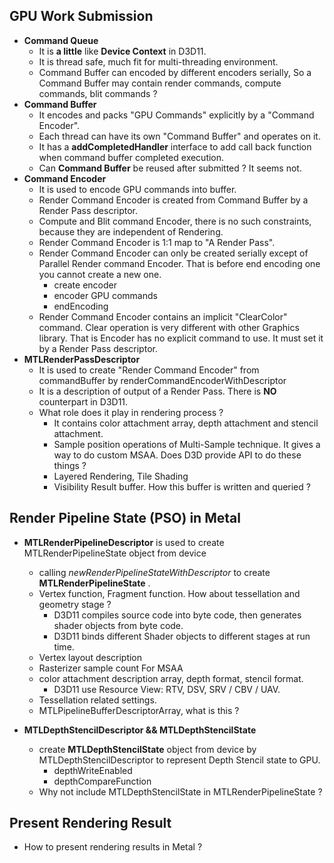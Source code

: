 ## GPU Work Submission
- **Command Queue**
  - It is **a little** like **Device Context** in D3D11.
  - It is thread safe, much fit for multi-threading environment.
  - Command Buffer can encoded by different encoders serially, So a Command Buffer may contain render commands, compute commands, blit commands ? 
- **Command Buffer**
  - It encodes and packs "GPU Commands" explicitly by a "Command Encoder".
  - Each thread can have its own "Command Buffer" and operates on it.
  - It has a **addCompletedHandler** interface to add call back function when command buffer completed execution.
  - Can **Command Buffer** be reused after submitted ? It seems not.
- **Command Encoder**
  - It is used to encode GPU commands into buffer.
  - Render Command Encoder is created from Command Buffer by a Render Pass descriptor.
  - Compute and Blit command Encoder, there is no such constraints, because they are independent of Rendering.
  - Render Command Encoder is 1:1 map to "A Render Pass". 
  - Render Command Encoder can only be created serially except of Parallel Render command Encoder. That is before end encoding one you cannot create a new one.
    - create encoder
    - encoder GPU commands
    - endEncoding
  - Render Command Encoder contains an implicit "ClearColor" command. Clear operation is very different with other Graphics library. That is Encoder has no explicit command to use. It must set it by a Render Pass descriptor.
- **MTLRenderPassDescriptor**
  - It is used to create "Render Command Encoder" from commandBuffer by renderCommandEncoderWithDescriptor
  - It is a description of output of a Render Pass. There is **NO** counterpart in D3D11.
  - What role does it play in rendering process ?
    - It contains color attachment array, depth attachment and stencil attachment. 
    - Sample position operations of Multi-Sample technique. It gives a way to do custom MSAA. Does D3D provide API to do these things ? 
    - Layered Rendering, Tile Shading 
    - Visibility Result buffer. How this buffer is written and queried ?
## Render Pipeline State (PSO) in Metal
- **MTLRenderPipelineDescriptor** is used to create MTLRenderPipelineState object from device
  - calling *newRenderPipelineStateWithDescriptor* to create **MTLRenderPipelineState** .
  - Vertex function, Fragment function. How about tessellation and geometry stage ?
      - D3D11 compiles source code into byte code, then generates shader objects from byte code.
      - D3D11 binds different Shader objects to  different stages at run time.
  - Vertex layout description
  - Rasterizer sample count For MSAA
  - color attachment description array, depth format, stencil format. 
    - D3D11 use Resource View: RTV, DSV, SRV / CBV / UAV.
  - Tessellation related settings.
  - MTLPipelineBufferDescriptorArray, what is this ?

- **MTLDepthStencilDescriptor && MTLDepthStencilState** 
  - create **MTLDepthStencilState** object from device by MTLDepthStencilDescriptor to represent Depth Stencil state to GPU. 
    - depthWriteEnabled
    - depthCompareFunction
  -  Why not include MTLDepthStencilState in MTLRenderPipelineState ? 

## Present Rendering Result
- How to present rendering results in Metal ?
